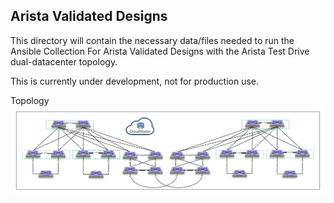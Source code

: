 ## Arista Validated Designs
This directory will contain the necessary data/files needed to run the Ansible Collection For Arista Validated Designs with the Arista Test Drive dual-datacenter topology.

This is currently under development, not for production use.

Topology
![ATD - Dual DataCenter Topology](../../../../../atd-topo.png "ATD Dual DataCenter")
